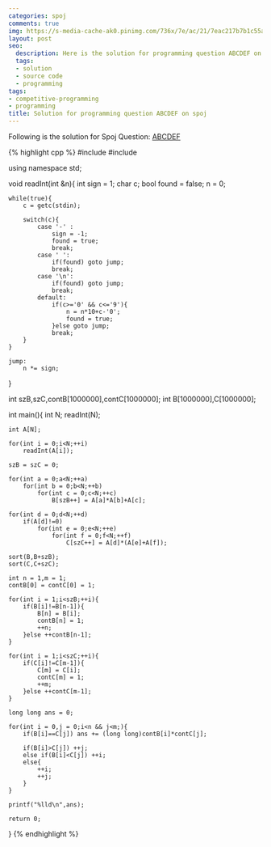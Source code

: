 ```yaml
---
categories: spoj
comments: true
img: https://s-media-cache-ak0.pinimg.com/736x/7e/ac/21/7eac217b7b1c55ab7fd56758e4e181be.jpg
layout: post
seo:
  description: Here is the solution for programming question ABCDEF on spoj
  tags:
  - solution
  - source code
  - programming
tags:
- competitive-programming
- programming
title: Solution for programming question ABCDEF on spoj
---
```


Following is the solution for Spoj Question: [ABCDEF](http://www.spoj.com/problems/ABCDEF/)

{% highlight cpp %}
#include <cstdio>
#include <algorithm>

using namespace std;

void readInt(int &n){
    int sign = 1;
    char c;
    bool found = false;
    n = 0;
    
    while(true){
    	c = getc(stdin);
    	
        switch(c){
            case '-' :
                sign = -1;
                found = true;
                break;
            case ' ':
                if(found) goto jump;
                break;
            case '\n':
                if(found) goto jump;
                break;
            default:
                if(c>='0' && c<='9'){
                    n = n*10+c-'0';
                    found = true;
                }else goto jump;
                break;
        }
    }
    
    jump:
        n *= sign;
}

int szB,szC,contB[1000000],contC[1000000];
int B[1000000],C[1000000];

int main(){
    int N;
    readInt(N);
    
    int A[N];
    
    for(int i = 0;i<N;++i)
        readInt(A[i]);
    
    szB = szC = 0;
    
    for(int a = 0;a<N;++a)
        for(int b = 0;b<N;++b)
            for(int c = 0;c<N;++c)
                B[szB++] = A[a]*A[b]+A[c];
    
    for(int d = 0;d<N;++d)
        if(A[d]!=0)
            for(int e = 0;e<N;++e)
                for(int f = 0;f<N;++f)
                    C[szC++] = A[d]*(A[e]+A[f]);
    
    sort(B,B+szB);
    sort(C,C+szC);
    
    int n = 1,m = 1;
    contB[0] = contC[0] = 1;
    
    for(int i = 1;i<szB;++i){
        if(B[i]!=B[n-1]){
            B[n] = B[i];
            contB[n] = 1;
            ++n;
        }else ++contB[n-1];
    }
    
    for(int i = 1;i<szC;++i){
        if(C[i]!=C[m-1]){
            C[m] = C[i];
            contC[m] = 1;
            ++m;
        }else ++contC[m-1];
    }
    
    long long ans = 0;
    
    for(int i = 0,j = 0;i<n && j<m;){
        if(B[i]==C[j]) ans += (long long)contB[i]*contC[j];
        
        if(B[i]>C[j]) ++j;
        else if(B[i]<C[j]) ++i;
        else{
            ++i;
            ++j;
        }
    }
    
    printf("%lld\n",ans);
    
    return 0;
}
{% endhighlight %}